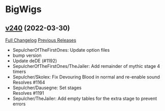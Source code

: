 # BigWigs

## [v240](https://github.com/BigWigsMods/BigWigs/tree/v240) (2022-03-30)
[Full Changelog](https://github.com/BigWigsMods/BigWigs/compare/v239.4...v240) [Previous Releases](https://github.com/BigWigsMods/BigWigs/releases)

- SepulcherOfTheFirstOnes: Update option files  
- bump version  
- Update deDE (#1192)  
- SepulcherOfTheFirstOnes/TheJailer: Add remainder of mythic stage 4 timers  
- Sepulcher/Skolex: Fix Devouring Blood in normal and re-enable sound  
    Resolves #1164  
- Sepulcher/Dausegne: Set stages  
    Resolves #1191  
- Sepulcher/TheJailer: Add empty tables for the extra stage to prevent errors  
